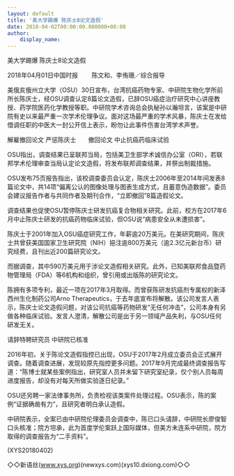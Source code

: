 ```yaml
---
layout: default
title: '美大学踢爆 陈庆士8论文造假'
date: 2018-04-02T00:00:00.000000+08:00
author:
    display_name: 
---
```


美大学踢爆 陈庆士8论文造假

2018年04月01日中国时报 　　陈文和、李侑珊／综合报导

美俄亥俄州立大学（OSU）30日宣布，台湾抗癌药物专家、中研院生物化学所前所长陈庆士，经OSU调查认定8篇论文造假，已辞OSU癌症治疗研究中心讲座教授、药学院医药化学教授等职。中研院学术咨询总会执秘孙以瀚坦言，该案是中研院有史以来最严重一次学术伦理争议。面对这场最严重的学术风暴，陈庆士在发给借调任职的中医大一封公开信上表示，盼勿让此事件伤害台湾学术声誉。

解雇撤回论文 严惩陈庆士　　撤回论文 中止抗癌药临床试验

OSU指出，调查结果已呈联邦当局，包括美卫生部学术诚信办公室（ORI），若联邦学术伦理审查当局认定论文造假，将发布联邦调查结果，并祭出制裁措施。

OSU发布75页报告指出，该校调查委员会认定，陈庆士2006年至2014年间发表8篇论文中，共14项“偏离公认的图像处理与图表生成方式，且蓄意伪造数据”。委员会建议报告作者与共同作者及期刊合作，“立即撤回”8篇造假论文。

调查结果也促使OSU暂停陈庆士研发抗癌复合物相关研究。此前，校方在2017年6月中止陈庆士研发的抗癌药物临床试验，但OSU说“病患安全从未遭损害”。

陈庆士于2001年加入OSU癌症研究工作，年薪逾20万美元。在美研究期间，陈庆士共曾获美国国家卫生研究院（NIH）挹注逾800万美元（逾2.3亿元新台币）研究经费，且刊出近200篇研究论文。

而据调查，其中590万美元用于涉论文造假相关研究。此外，已知美联邦食品暨药物管理局（FDA）等6机构和组织，曾引用或出版陈的研究论文。

陈拥有多项专利，最近一项在2017年3月取得。而曾获陈研发抗癌剂专属权的新泽西州生化制药公司Arno Therapeutics，于去年底宣布将解散。该公司发言人表示，陈庆士论文造假问题，对该公司抗癌等药物研发“无任何冲击”，公司本身有另做各种临床试验。发言人澄清，解散公司是出于另一领域产品失利，与OSU任何研发无关。

请辞特聘研究员 中研院已核准

2016年初，关于陈论文造假指控已出现，OSU于2017年2月成立委员会正式展开调查。随着调查进展，发现较原先指控更多问题。2017年9月完成最终调查报告写道：“陈博士就某些案例指出，研究室人员并未留下研究室纪录，仅个别人员每周进度报告，却没有对每天所做实验逐日纪录。”

OSU还另聘一家法律事务所，负责检视该类案件处理过程。OSU表示，陈的案例“证据确凿有力”，且研究者明白承认造假。

中研院表示，全案已由中研院伦理委员会调查中，陈已口头请辞，中研院长廖俊智口头核准；院方坦承，此为首度学伦案跃上国际媒体，但美方未连系中研院，院方取得的调查报告为“二手资料”。

(XYS20180402)

◇◇新语丝(www.xys.org)(newxys.com)(xys10.dxiong.com)◇◇

